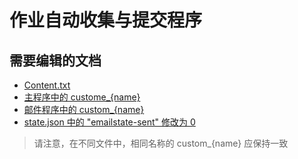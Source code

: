 # 作业自动收集与提交程序
## 需要编辑的文档
- [Content.txt](Content.txt)
- [主程序中的 custome_{name}](main.py)
- [邮件程序中的 custom_{name}](withemail.py)
- [state.json 中的 "emailstate-sent" 修改为 0](state.json)

> 请注意，在不同文件中，相同名称的 custom_{name} 应保持一致